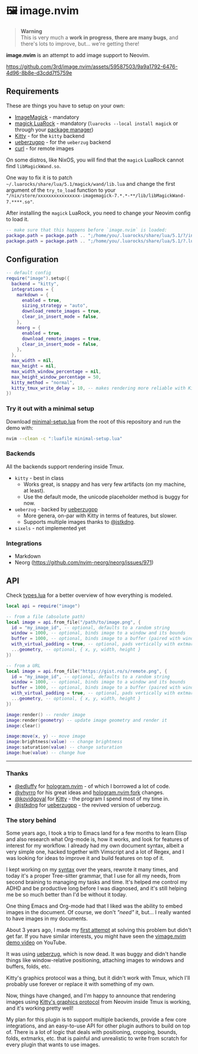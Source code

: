 # 🖼️ image.nvim

> **Warning**
>\
> This is very much a **work in progress**, **there are many bugs**, and there's lots to improve, but... we're getting there!

**image.nvim** is an attempt to add image support to Neovim.

https://github.com/3rd/image.nvim/assets/59587503/9a9a1792-6476-4d96-8b8e-d3cdd7f5759e

## Requirements

These are things you have to setup on your own:
- [ImageMagick](https://github.com/ImageMagick/ImageMagick) - mandatory
- [magick LuaRock](https://github.com/leafo/magick) - mandatory (`luarocks --local install magick` or through your [package manager](https://github.com/vhyrro/hologram.nvim#install))
- [Kitty](https://sw.kovidgoyal.net/kitty/) - for the `kitty` backend
- [ueberzugpp](https://github.com/jstkdng/ueberzugpp) - for the `ueberzug` backend
- [curl](https://github.com/curl/curl) - for remote images

On some distros, like NixOS, you will find that the `magick` LuaRock cannot find `libMagickWand.so`.

One way to fix it is to patch `~/.luarocks/share/lua/5.1/magick/wand/lib.lua` and change the first argument of the `try_to_load`
function to your `"/nix/store/xxxxxxxxxxxxxxxx-imagemagick-7.*.*-**/lib/libMagickWand-7.****.so"`.

After installing the `magick` LuaRock, you need to change your Neovim config to load it.

```lua
-- make sure that this happens before `image.nvim` is loaded:
package.path = package.path .. ";/home/you/.luarocks/share/lua/5.1/?/init.lua;"
package.path = package.path .. ";/home/you/.luarocks/share/lua/5.1/?.lua;"
```

## Configuration

```lua
-- default config
require("image").setup({
  backend = "kitty",
  integrations = {
    markdown = {
      enabled = true,
      sizing_strategy = "auto",
      download_remote_images = true,
      clear_in_insert_mode = false,
    },
    neorg = {
      enabled = true,
      download_remote_images = true,
      clear_in_insert_mode = false,
    },
  },
  max_width = nil,
  max_height = nil,
  max_width_window_percentage = nil,
  max_height_window_percentage = 50,
  kitty_method = "normal",
  kitty_tmux_write_delay = 10, -- makes rendering more reliable with Kitty+Tmux
})
```

### Try it out with a minimal setup

Download [minimal-setup.lua](./minimal-setup.lua) from the root of this repository and run the demo with:

```sh
nvim --clean -c ":luafile minimal-setup.lua"
```


### Backends

All the backends support rendering inside Tmux.

- `kitty` - best in class
    - Works great, is snappy and has very few artifacts (on my machine, at least).
    - Use the default mode, the unicode placeholder method is buggy for now.
- `ueberzug` - backed by [ueberzugpp](https://github.com/jstkdng/ueberzugpp)
    - More genera, on-par with Kitty in terms of features, but slower.
    - Supports multiple images thanks to [@jstkdng](https://github.com/jstkdng/ueberzugpp/issues/74).
- `sixels` - not implemented yet

### Integrations

- Markdown
- Neorg (https://github.com/nvim-neorg/neorg/issues/971)

## API

Check [types.lua](./lua/types.lua) for a better overview of how everything is modeled.

```lua
local api = require("image")

-- from a file (absolute path)
local image = api.from_file("/path/to/image.png", {
  id = "my_image_id", -- optional, defaults to a random string
  window = 1000, -- optional, binds image to a window and its bounds
  buffer = 1000, -- optional, binds image to a buffer (paired with window binding)
  with_virtual_padding = true, -- optional, pads vertically with extmarks
  ...geometry, -- optional, { x, y, width, height }
})

-- from a URL
local image = api.from_file("https://gist.ro/s/remote.png", {
  id = "my_image_id", -- optional, defaults to a random string
  window = 1000, -- optional, binds image to a window and its bounds
  buffer = 1000, -- optional, binds image to a buffer (paired with window binding)
  with_virtual_padding = true, -- optional, pads vertically with extmarks
  ...geometry, -- optional, { x, y, width, height }
})

image:render() -- render image
image:render(geometry) -- update image geometry and render it
image:clear()

image:move(x, y) -- move image
image:brightness(value) -- change brightness
image:saturation(value) -- change saturation
image:hue(value) -- change hue
```

---

### Thanks

- [@edluffy](https://github.com/edluffy) for [hologram.nvim](https://github.com/edluffy/hologram.nvim) - of which I borrowed a lot of code.
- [@vhyrro](https://github.com/vhyrro) for his great ideas and [hologram.nvim fork](https://github.com/vhyrro/hologram.nvim) changes.
- [@kovidgoyal](https://github.com/kovidgoyal) for [Kitty](https://github.com/kovidgoyal/kitty) - the program I spend most of my time in.
- [@jstkdng](https://github.com/jstkdng) for [ueberzugpp](https://github.com/jstkdng/ueberzugpp) - the revived version of ueberzug.

### The story behind
Some years ago, I took a trip to Emacs land for a few months to learn Elisp and also research what Org-mode is, how it works,
and look for features of interest for my workflow.
I already had my own document syntax, albeit a very simple one, hacked together with Vimscript and a lot
of Regex, and I was looking for ideas to improve it and build features on top of it.

I kept working on my [syntax](https://github.com/3rd/syslang) over the years, rewrote it many times, and today it's a proper Tree-sitter grammar,
that I use for all my needs, from second braining to managing my tasks and time.
It's helped me control my ADHD and be productive long before I was diagnosed, and it's still helping me be so much better than I'd be without it today.

One thing Emacs and Org-mode had that I liked was the ability to embed images in the document. Of course, we don't *"need"* it, but... I really wanted to have images in my documents.

About 3 years ago, I made my [first attempt](https://github.com/3rd/vimage.nvim/tree/master) at solving this problem but didn't get far.
If you have similar interests, you might have seen the [vimage.nvim demo video](https://www.youtube.com/watch?v=cnt9mPOjrLg) on YouTube.

It was using [ueberzug](https://github.com/seebye/ueberzug), which is now dead. It was buggy and didn't handle things like window-relative positioning, attaching images to windows and buffers, folds, etc.

Kitty's graphics protocol was a thing, but it didn't work with Tmux, which I'll probably use forever or replace it with something of my own.

Now, things have changed, and I'm happy to announce that rendering images using [Kitty's graphics protocol](https://sw.kovidgoyal.net/kitty/graphics-protocol.html) from Neovim inside Tmux is working, and it's working pretty well!

My plan for this plugin is to support multiple backends, provide a few core integrations, and an easy-to-use API for other plugin authors to build on top of. There is a lot of logic that deals with positioning, cropping, bounds,
folds, extmarks, etc. that is painful and unrealistic to write from scratch for every plugin that wants to use images.

